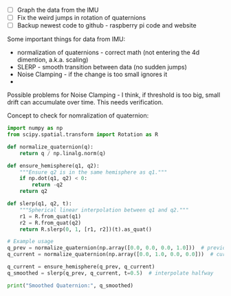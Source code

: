 - [ ] Graph the data from the IMU
- [ ] Fix the weird jumps in rotation of quaternions
- [ ] Backup newest code to github - raspberry pi code and website

Some important things for data from IMU:
- normalization of quaternions - correct math (not entering the 4d dimention, a.k.a. scaling)
- SLERP - smooth transition between data (no sudden jumps)
- Noise Clamping - if the change is too small ignores it
- 

Possible problems for Noise Clamping - I think, if threshold is too big, small drift can accumulate over time. This needs verification. 


Concept to check for nomralization of quaternion:
```python
import numpy as np
from scipy.spatial.transform import Rotation as R

def normalize_quaternion(q):
    return q / np.linalg.norm(q)

def ensure_hemisphere(q1, q2):
    """Ensure q2 is in the same hemisphere as q1."""
    if np.dot(q1, q2) < 0:
        return -q2
    return q2

def slerp(q1, q2, t):
    """Spherical linear interpolation between q1 and q2."""
    r1 = R.from_quat(q1)
    r2 = R.from_quat(q2)
    return R.slerp(0, 1, [r1, r2])(t).as_quat()

# Example usage
q_prev = normalize_quaternion(np.array([0.0, 0.0, 0.0, 1.0]))  # previous quaternion
q_current = normalize_quaternion(np.array([0.0, 1.0, 0.0, 0.0]))  # current quaternion

q_current = ensure_hemisphere(q_prev, q_current)
q_smoothed = slerp(q_prev, q_current, t=0.5)  # interpolate halfway

print("Smoothed Quaternion:", q_smoothed)

```